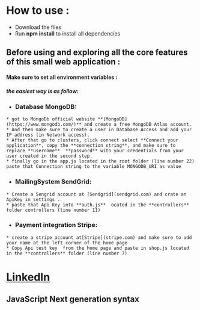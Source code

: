 # How to use :
* Download the files 
* Run **npm install** to install all dependencies 

## Before using and exploring all the core features of this small web application :
#### Make sure to  set all environment variables :
##### the easiest way is as follow:
   * ### Database **MongoDB**: 
    * got to MongoDb official website **[MongoDB](https://www.mongodb.com/)** and create a free MongoDB Atlas account. 
    * And then make sure to create a user in Database Access and add your IP address (in Network access). 
    * After that go to clusters, click connect select **Connect your application**, copy the **connection string**, and make sure to replace **username**  **password** with your credentials from your user created in the second step.
    * finally go in the app.js located in the root folder (line number 22) paste that Connection string to the variable MONGODB_URI as value
    
   * ### MailingSystem **SendGrid**:
    * Create a Sengrid account at [Sendgrid](sendgrid.com) and crate an ApiKey in settings .
    * paste that Api Key into **auth.js**  ocated in the **controllers** folder controllers (line number 11)
   
   * ### Payment integration **Stripe**:
    * create a stripe account at[Stripe](stripe.com) and make sure to add your name at the left corner of the home page
    * Copy Api test key  from the home page and paste in shop.js located in the **controllers** folder (line number 7)
    
    
    
# [LinkedIn](https://pl.linkedin.com/in/peter-bilolo-badibake-a5bb26189)

## JavaScript Next generation syntax

   
